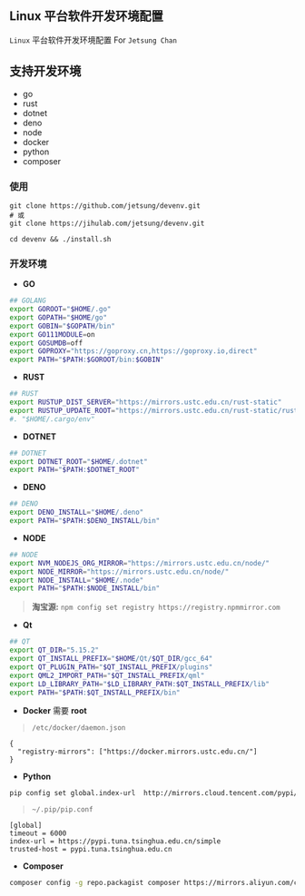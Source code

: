 ## Linux 平台软件开发环境配置

`Linux` 平台软件开发环境配置 For `Jetsung Chan`

## 支持开发环境
- go
- rust
- dotnet
- deno
- node
- docker
- python
- composer

### 使用
```
git clone https://github.com/jetsung/devenv.git
# 或
git clone https://jihulab.com/jetsung/devenv.git

cd devenv && ./install.sh
```

### 开发环境
- **GO**
```sh
## GOLANG
export GOROOT="$HOME/.go"
export GOPATH="$HOME/go"
export GOBIN="$GOPATH/bin"
export GO111MODULE=on
export GOSUMDB=off
export GOPROXY="https://goproxy.cn,https://goproxy.io,direct"
export PATH="$PATH:$GOROOT/bin:$GOBIN"
```

- **RUST**
```sh
## RUST
export RUSTUP_DIST_SERVER="https://mirrors.ustc.edu.cn/rust-static"
export RUSTUP_UPDATE_ROOT="https://mirrors.ustc.edu.cn/rust-static/rustup"
#. "$HOME/.cargo/env"
```

- **DOTNET**
```sh
## DOTNET
export DOTNET_ROOT="$HOME/.dotnet"
export PATH="$PATH:$DOTNET_ROOT"
```

- **DENO**
```sh
## DENO
export DENO_INSTALL="$HOME/.deno"
export PATH="$PATH:$DENO_INSTALL/bin"
```

- **NODE**
```sh
## NODE
export NVM_NODEJS_ORG_MIRROR="https://mirrors.ustc.edu.cn/node/"
export NODE_MIRROR="https://mirrors.ustc.edu.cn/node/"
export NODE_INSTALL="$HOME/.node"
export PATH="$PATH:$NODE_INSTALL/bin"
```
> **淘宝源:** `npm config set registry https://registry.npmmirror.com`

- **Qt**
```sh
## QT
export QT_DIR="5.15.2"
export QT_INSTALL_PREFIX="$HOME/Qt/$QT_DIR/gcc_64"
export QT_PLUGIN_PATH="$QT_INSTALL_PREFIX/plugins"
export QML2_IMPORT_PATH="$QT_INSTALL_PREFIX/qml"
export LD_LIBRARY_PATH="$LD_LIBRARY_PATH:$QT_INSTALL_PREFIX/lib"
export PATH="$PATH:$QT_INSTALL_PREFIX/bin"
```

- **Docker**
需要 **root**
> `/etc/docker/daemon.json`
```
{
  "registry-mirrors": ["https://docker.mirrors.ustc.edu.cn/"]
}
```

- **Python**
```bash
pip config set global.index-url  http://mirrors.cloud.tencent.com/pypi/simple  --trusted-host mirrors.cloud.tencent.com
```

> `~/.pip/pip.conf`
```
[global]
timeout = 6000
index-url = https://pypi.tuna.tsinghua.edu.cn/simple
trusted-host = pypi.tuna.tsinghua.edu.cn
```

- **Composer**
```sh
composer config -g repo.packagist composer https://mirrors.aliyun.com/composer/
```
